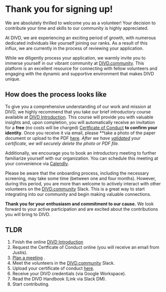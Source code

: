 # Thank you for signing up!

We are absolutely thrilled to welcome you as a volunteer! 
Your decision to contribute your time and skills to our community is highly appreciated. 

At DIVD, we are experiencing an exciting period of growth, with numerous dedicated individuals like yourself joining our ranks. 
As a result of this influx, we are currently in the process of reviewing your application.

While we diligently process your application, we warmly invite you to immerse yourself in our vibrant community at [DIVD.community](https://DIVD.community). 
This platform is an excellent resource for connecting with fellow volunteers and engaging with the dynamic and supportive environment that makes DIVD unique.

## How does the process looks like

To give you a comprehensive understanding of our work and mission at DIVD, we highly recommend that you take our brief introductory course available at [DIVD Introduction](https://divd.thinkific.com/courses/DIVD-Introduction). 
This course will provide you with valuable insights and, upon completion, you will automatically receive an invitation for a **free** (no costs will be charged) [Certficate of Conduct](https://www.justis.nl/en/products/certificate-of-conduct) **to confirm your identity**. 
Once you receive it via email, please **take a photo of the paper document or upload to the PDF [here](https://form.jotform.com/241683944130355). _After we have [validated](https://validatie.nl/) your certificate, we will securely delete the photo or PDF file._

Additionally, we encourage you to book an introductory meeting to further familiarize yourself with our organization. 
You can schedule this meeting at your convenience via [Calendly](https://calendly.com/victor-gevers/divd-introductory-meeting).

Please be aware that the onboarding process, including the necessary screening, may take some time (between one and four months). 
However, during this period, you are more than welcome to actively interact with other volunteers on the [DIVD.community](https://DIVD.community) Slack. 
This is a great way to start integrating into our community and begin making valuable connections. 

**Thank you for your enthusiasm and commitment to our cause.**
We look forward to your active participation and are excited about the contributions you will bring to DIVD.

## TLDR
1. Finish the online [DIVD Introduction](https://divd.thinkific.com/courses/DIVD-Introduction) 
2. Request the Certficate of Conduct online (you will receive an email from Justis).
4. [Plan a meeting](https://calendly.com/victor-gevers/divd-introductory-meeting) .
5. Meet the volunteers in the [DIVD.community](https://DIVD.community) Slack.
6. Upload your certificate of conduct [here](https://form.jotform.com/241683944130355).
7. Receive your DIVD credentials (via Google Workspace).
8. Read the DIVD Handbook (Link via Slack DM).
9. Start contributing.
